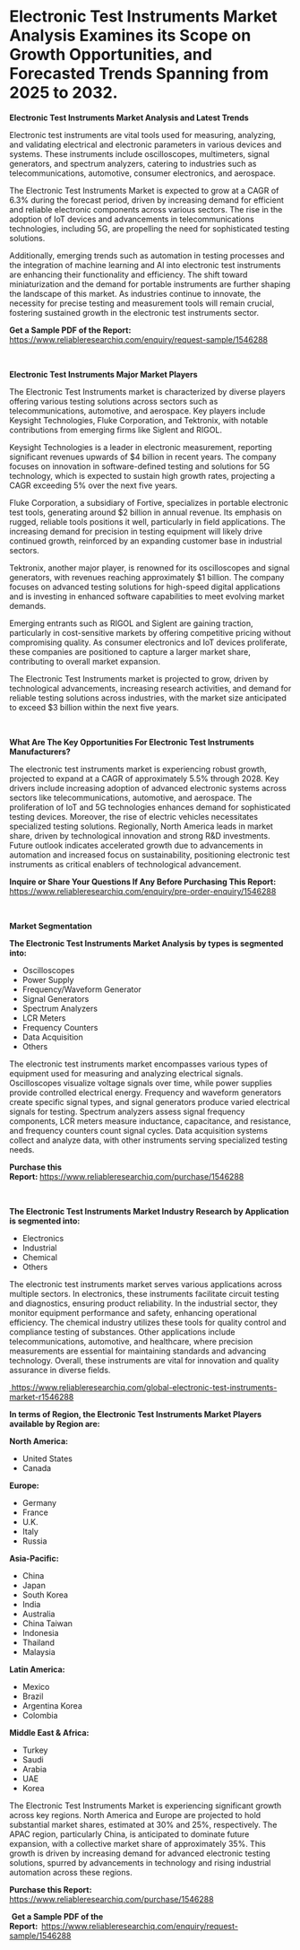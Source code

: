 <p><h1>Electronic Test Instruments Market Analysis Examines its Scope on Growth Opportunities, and Forecasted Trends Spanning from 2025 to 2032.</h1></p><p><strong>Electronic Test Instruments Market Analysis and Latest Trends</strong></p>
<p><p>Electronic test instruments are vital tools used for measuring, analyzing, and validating electrical and electronic parameters in various devices and systems. These instruments include oscilloscopes, multimeters, signal generators, and spectrum analyzers, catering to industries such as telecommunications, automotive, consumer electronics, and aerospace.</p><p>The Electronic Test Instruments Market is expected to grow at a CAGR of 6.3% during the forecast period, driven by increasing demand for efficient and reliable electronic components across various sectors. The rise in the adoption of IoT devices and advancements in telecommunications technologies, including 5G, are propelling the need for sophisticated testing solutions. </p><p>Additionally, emerging trends such as automation in testing processes and the integration of machine learning and AI into electronic test instruments are enhancing their functionality and efficiency. The shift toward miniaturization and the demand for portable instruments are further shaping the landscape of this market. As industries continue to innovate, the necessity for precise testing and measurement tools will remain crucial, fostering sustained growth in the electronic test instruments sector.</p></p>
<p><strong>Get a Sample PDF of the Report:&nbsp;</strong> <a href="https://www.reliableresearchiq.com/enquiry/request-sample/1546288?utm_campaign=1842&utm_medium=2&utm_source=Github&utm_content=ia&utm_term=16042025&utm_id=electronic-test-instruments">https://www.reliableresearchiq.com/enquiry/request-sample/1546288</a></p>
<p>&nbsp;</p>
<p><strong>Electronic Test Instruments Major Market Players</strong></p>
<p><p>The Electronic Test Instruments market is characterized by diverse players offering various testing solutions across sectors such as telecommunications, automotive, and aerospace. Key players include Keysight Technologies, Fluke Corporation, and Tektronix, with notable contributions from emerging firms like Siglent and RIGOL.</p><p>Keysight Technologies is a leader in electronic measurement, reporting significant revenues upwards of $4 billion in recent years. The company focuses on innovation in software-defined testing and solutions for 5G technology, which is expected to sustain high growth rates, projecting a CAGR exceeding 5% over the next five years.</p><p>Fluke Corporation, a subsidiary of Fortive, specializes in portable electronic test tools, generating around $2 billion in annual revenue. Its emphasis on rugged, reliable tools positions it well, particularly in field applications. The increasing demand for precision in testing equipment will likely drive continued growth, reinforced by an expanding customer base in industrial sectors.</p><p>Tektronix, another major player, is renowned for its oscilloscopes and signal generators, with revenues reaching approximately $1 billion. The company focuses on advanced testing solutions for high-speed digital applications and is investing in enhanced software capabilities to meet evolving market demands.</p><p>Emerging entrants such as RIGOL and Siglent are gaining traction, particularly in cost-sensitive markets by offering competitive pricing without compromising quality. As consumer electronics and IoT devices proliferate, these companies are positioned to capture a larger market share, contributing to overall market expansion.</p><p>The Electronic Test Instruments market is projected to grow, driven by technological advancements, increasing research activities, and demand for reliable testing solutions across industries, with the market size anticipated to exceed $3 billion within the next five years.</p></p>
<p>&nbsp;</p>
<p><strong>What Are The Key Opportunities For Electronic Test Instruments Manufacturers?</strong></p>
<p><p>The electronic test instruments market is experiencing robust growth, projected to expand at a CAGR of approximately 5.5% through 2028. Key drivers include increasing adoption of advanced electronic systems across sectors like telecommunications, automotive, and aerospace. The proliferation of IoT and 5G technologies enhances demand for sophisticated testing devices. Moreover, the rise of electric vehicles necessitates specialized testing solutions. Regionally, North America leads in market share, driven by technological innovation and strong R&D investments. Future outlook indicates accelerated growth due to advancements in automation and increased focus on sustainability, positioning electronic test instruments as critical enablers of technological advancement.</p></p>
<p><strong>Inquire or Share Your Questions If Any Before Purchasing This Report:</strong> <a href="https://www.reliableresearchiq.com/enquiry/pre-order-enquiry/1546288?utm_campaign=1842&utm_medium=2&utm_source=Github&utm_content=ia&utm_term=16042025&utm_id=electronic-test-instruments">https://www.reliableresearchiq.com/enquiry/pre-order-enquiry/1546288</a></p>
<p>&nbsp;</p>
<p><strong>Market Segmentation</strong></p>
<p><strong>The Electronic Test Instruments Market Analysis by types is segmented into:</strong></p>
<p><ul><li>Oscilloscopes</li><li>Power Supply</li><li>Frequency/Waveform Generator</li><li>Signal Generators</li><li>Spectrum Analyzers</li><li>LCR Meters</li><li>Frequency Counters</li><li>Data Acquisition</li><li>Others</li></ul></p>
<p><p>The electronic test instruments market encompasses various types of equipment used for measuring and analyzing electrical signals. Oscilloscopes visualize voltage signals over time, while power supplies provide controlled electrical energy. Frequency and waveform generators create specific signal types, and signal generators produce varied electrical signals for testing. Spectrum analyzers assess signal frequency components, LCR meters measure inductance, capacitance, and resistance, and frequency counters count signal cycles. Data acquisition systems collect and analyze data, with other instruments serving specialized testing needs.</p></p>
<p><strong>Purchase this Report:&nbsp;</strong><a href="https://www.reliableresearchiq.com/purchase/1546288?utm_campaign=1842&utm_medium=2&utm_source=Github&utm_content=ia&utm_term=16042025&utm_id=electronic-test-instruments">https://www.reliableresearchiq.com/purchase/1546288</a></p>
<p>&nbsp;</p>
<p><strong>The Electronic Test Instruments Market Industry Research by Application is segmented into:</strong></p>
<p><ul><li>Electronics</li><li>Industrial</li><li>Chemical</li><li>Others</li></ul></p>
<p><p>The electronic test instruments market serves various applications across multiple sectors. In electronics, these instruments facilitate circuit testing and diagnostics, ensuring product reliability. In the industrial sector, they monitor equipment performance and safety, enhancing operational efficiency. The chemical industry utilizes these tools for quality control and compliance testing of substances. Other applications include telecommunications, automotive, and healthcare, where precision measurements are essential for maintaining standards and advancing technology. Overall, these instruments are vital for innovation and quality assurance in diverse fields.</p></p>
<p><a href="https://www.reliableresearchiq.com/global-electronic-test-instruments-market-r1546288?utm_campaign=1842&utm_medium=2&utm_source=Github&utm_content=ia&utm_term=16042025&utm_id=electronic-test-instruments">&nbsp;https://www.reliableresearchiq.com/global-electronic-test-instruments-market-r1546288</a></p>
<p><strong>In terms of Region, the Electronic Test Instruments Market Players available by Region are:</strong></p>
<p>
    <p> <strong> North America: </strong>
        <ul>
            <li>United States</li>
            <li>Canada</li>
        </ul>
        </p> 
    <p> <strong> Europe: </strong>
        <ul>
            <li>Germany</li>
            <li>France</li>
            <li>U.K.</li>
            <li>Italy</li>
            <li>Russia</li>
        </ul>
        </p> 
    <p> <strong> Asia-Pacific: </strong>
        <ul>
            <li>China</li>
            <li>Japan</li>
            <li>South Korea</li>
            <li>India</li>
            <li>Australia</li>
            <li>China Taiwan</li>
            <li>Indonesia</li>
            <li>Thailand</li>
            <li>Malaysia</li>
        </ul>
        </p> 
    <p> <strong> Latin America: </strong>
        <ul>
            <li>Mexico</li>
            <li>Brazil</li>
            <li>Argentina Korea</li>
            <li>Colombia</li>
        </ul>
        </p> 
    <p> <strong> Middle East & Africa: </strong>
        <ul>
            <li>Turkey</li>
            <li>Saudi</li>
            <li>Arabia</li>
            <li>UAE</li>
            <li>Korea</li>
        </ul>
    </p>
    </p>
<p><p>The Electronic Test Instruments Market is experiencing significant growth across key regions. North America and Europe are projected to hold substantial market shares, estimated at 30% and 25%, respectively. The APAC region, particularly China, is anticipated to dominate future expansion, with a collective market share of approximately 35%. This growth is driven by increasing demand for advanced electronic testing solutions, spurred by advancements in technology and rising industrial automation across these regions.</p></p>
<p><strong>Purchase this Report: </strong><a href="https://www.reliableresearchiq.com/purchase/1546288?utm_campaign=1842&utm_medium=2&utm_source=Github&utm_content=ia&utm_term=16042025&utm_id=electronic-test-instruments">https://www.reliableresearchiq.com/purchase/1546288</a></p>
<p>&nbsp;<strong>Get a Sample PDF of the Report:&nbsp;&nbsp;</strong><a href="https://www.reliableresearchiq.com/enquiry/request-sample/1546288?utm_campaign=1842&utm_medium=2&utm_source=Github&utm_content=ia&utm_term=16042025&utm_id=electronic-test-instruments">https://www.reliableresearchiq.com/enquiry/request-sample/1546288</a></p>
<p><strong></strong></p>
<p><p></p><p></p><p></p></p>
